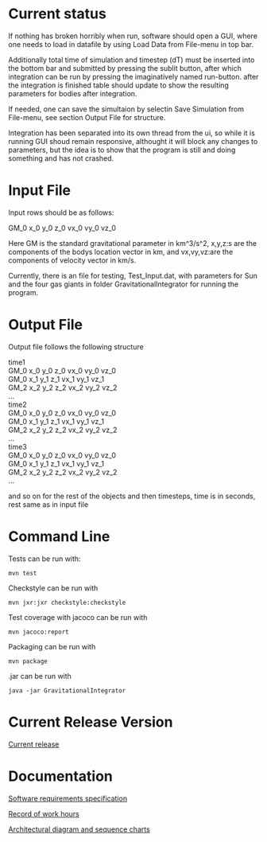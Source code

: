 Current status
==============
If nothing has broken horribly when run, software should open a GUI, where one needs to load in datafile by using Load Data from File-menu in top bar.

 Additionally total time of simulation and timestep (dT) must be inserted into the bottom bar and submitted by pressing the sublit button, after which integration can be run by pressing the imaginatively named run-button. after the integration is finished table should update to show the resulting parameters for bodies after integration.

If needed, one can save the simultaion by selectin Save Simulation from File-menu, see section Output File for structure. 

Integration has been separated into its own thread from the ui, so while it is running GUI shoud remain responsive, althought it will block any changes to parameters, but the idea is to show that the program is still  and doing something and has not crashed. 

Input File
==========
Input rows should be as follows:

GM_0 x_0 y_0 z_0 vx_0 vy_0 vz_0
 
Here GM is the standard gravitational parameter in km^3/s^2, x,y,z:s are the components of the bodys location vector in km, and vx,vy,vz:are the components of velocity vector in km/s.

Currently, there is an file for testing, Test_Input.dat, with parameters for Sun and the four gas giants in folder GravitationalIntegrator for running the program.

Output File
===========
Output file follows the following structure

time1<br/>
GM_0 x_0 y_0 z_0 vx_0 vy_0 vz_0<br/>
GM_0 x_1 y_1 z_1 vx_1 vy_1 vz_1<br/>
GM_2 x_2 y_2 z_2 vx_2 vy_2 vz_2<br/>
...<br/>
time2<br/>
GM_0 x_0 y_0 z_0 vx_0 vy_0 vz_0<br/>
GM_0 x_1 y_1 z_1 vx_1 vy_1 vz_1<br/>
GM_2 x_2 y_2 z_2 vx_2 vy_2 vz_2<br/>
...<br/>
time3<br/>
GM_0 x_0 y_0 z_0 vx_0 vy_0 vz_0<br/>
GM_0 x_1 y_1 z_1 vx_1 vy_1 vz_1<br/>
GM_2 x_2 y_2 z_2 vx_2 vy_2 vz_2<br/>
...

and so on for the rest of the objects and then timesteps, time is in seconds, rest same as in input file
 
Command Line
============
Tests can be run with: 
```
mvn test
```

Checkstyle can be run with
```
mvn jxr:jxr checkstyle:checkstyle
```

Test coverage with jacoco can be run with
```
mvn jacoco:report
```

Packaging can be run with 
```
mvn package
```

.jar can be run with
```
java -jar GravitationalIntegrator
```

Current Release Version
=======================
[Current release](https://github.com/MLumme/Ohjelmistotekniikka/releases/tag/Week5)

Documentation
=============
[Software requirements specification](../master/Course_Project/Documentation/requirements_specification.md)

[Record of work hours](../master/Course_Project/Documentation/record_of_work_hours.md)

[Architectural diagram and sequence charts](../master/Course_Project/Documentation/architecture.md)



